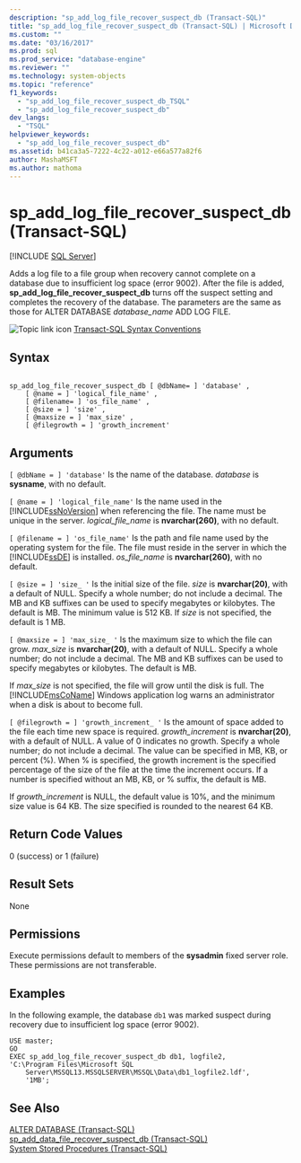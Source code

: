 ```yaml
---
description: "sp_add_log_file_recover_suspect_db (Transact-SQL)"
title: "sp_add_log_file_recover_suspect_db (Transact-SQL) | Microsoft Docs"
ms.custom: ""
ms.date: "03/16/2017"
ms.prod: sql
ms.prod_service: "database-engine"
ms.reviewer: ""
ms.technology: system-objects
ms.topic: "reference"
f1_keywords: 
  - "sp_add_log_file_recover_suspect_db_TSQL"
  - "sp_add_log_file_recover_suspect_db"
dev_langs: 
  - "TSQL"
helpviewer_keywords: 
  - "sp_add_log_file_recover_suspect_db"
ms.assetid: b41ca3a5-7222-4c22-a012-e66a577a82f6
author: MashaMSFT
ms.author: mathoma
---
```

# sp_add_log_file_recover_suspect_db (Transact-SQL)
[!INCLUDE [SQL Server](../../includes/applies-to-version/sqlserver.md)]

  Adds a log file to a file group when recovery cannot complete on a database due to insufficient log space (error 9002). After the file is added, **sp_add_log_file_recover_suspect_db** turns off the suspect setting and completes the recovery of the database. The parameters are the same as those for ALTER DATABASE *database_name* ADD LOG FILE.  
  
 ![Topic link icon](../../database-engine/configure-windows/media/topic-link.gif "Topic link icon") [Transact-SQL Syntax Conventions](../../t-sql/language-elements/transact-sql-syntax-conventions-transact-sql.md)  
  
## Syntax  
  
```  
  
sp_add_log_file_recover_suspect_db [ @dbName= ] 'database' ,   
    [ @name = ] 'logical_file_name' ,   
    [ @filename= ] 'os_file_name' ,   
    [ @size = ] 'size' ,   
    [ @maxsize = ] 'max_size' ,   
    [ @filegrowth = ] 'growth_increment'  
```  
  
## Arguments  
`[ @dbName = ] 'database'`
 Is the name of the database. *database* is **sysname**, with no default.  
  
`[ @name = ] 'logical_file_name'`
 Is the name used in the [!INCLUDE[ssNoVersion](../../includes/ssnoversion-md.md)] when referencing the file. The name must be unique in the server. *logical_file_name* is **nvarchar(260)**, with no default.  
  
`[ @filename = ] 'os_file_name'`
 Is the path and file name used by the operating system for the file. The file must reside in the server in which the [!INCLUDE[ssDE](../../includes/ssde-md.md)] is installed. *os_file_name* is **nvarchar(260)**, with no default.  
  
`[ @size = ] 'size_ '`
 Is the initial size of the file. *size* is **nvarchar(20)**, with a default of NULL. Specify a whole number; do not include a decimal. The MB and KB suffixes can be used to specify megabytes or kilobytes. The default is MB. The minimum value is 512 KB. If *size* is not specified, the default is 1 MB.  
  
`[ @maxsize = ] 'max_size_ '`
 Is the maximum size to which the file can grow. *max_size* is **nvarchar(20)**, with a default of NULL. Specify a whole number; do not include a decimal. The MB and KB suffixes can be used to specify megabytes or kilobytes. The default is MB.  
  
 If *max_size* is not specified, the file will grow until the disk is full. The [!INCLUDE[msCoName](../../includes/msconame-md.md)] Windows application log warns an administrator when a disk is about to become full.  
  
`[ @filegrowth = ] 'growth_increment_ '`
 Is the amount of space added to the file each time new space is required. *growth_increment* is **nvarchar(20)**, with a default of NULL. A value of 0 indicates no growth. Specify a whole number; do not include a decimal. The value can be specified in MB, KB, or percent (%). When % is specified, the growth increment is the specified percentage of the size of the file at the time the increment occurs. If a number is specified without an MB, KB, or % suffix, the default is MB.  
  
 If *growth_increment* is NULL, the default value is 10%, and the minimum size value is 64 KB. The size specified is rounded to the nearest 64 KB.  
  
## Return Code Values  
 0 (success) or 1 (failure)  
  
## Result Sets  
 None  
  
## Permissions  
 Execute permissions default to members of the **sysadmin** fixed server role. These permissions are not transferable.  
  
## Examples  
 In the following example, the database `db1` was marked suspect during recovery due to insufficient log space (error 9002).  
  
```  
USE master;  
GO  
EXEC sp_add_log_file_recover_suspect_db db1, logfile2,  
'C:\Program Files\Microsoft SQL  
    Server\MSSQL13.MSSQLSERVER\MSSQL\Data\db1_logfile2.ldf',   
    '1MB';  
```  
  
## See Also  
 [ALTER DATABASE &#40;Transact-SQL&#41;](../../t-sql/statements/alter-database-transact-sql.md)   
 [sp_add_data_file_recover_suspect_db &#40;Transact-SQL&#41;](../../relational-databases/system-stored-procedures/sp-add-data-file-recover-suspect-db-transact-sql.md)   
 [System Stored Procedures &#40;Transact-SQL&#41;](../../relational-databases/system-stored-procedures/system-stored-procedures-transact-sql.md)  
  
  
